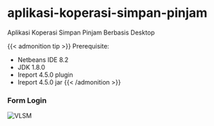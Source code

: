 # aplikasi-koperasi-simpan-pinjam
Aplikasi Koperasi Simpan Pinjam Berbasis Desktop

{{< admonition tip >}}
Prerequisite:
- Netbeans IDE 8.2
- JDK 1.8.0
- Ireport 4.5.0 plugin
- Ireport 4.5.0 jar
{{< /admonition >}}

### Form Login
![VLSM](r-utama.png "") 
